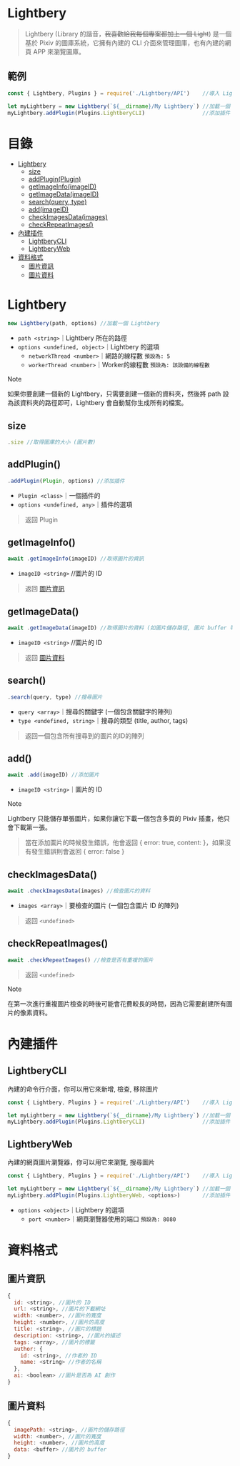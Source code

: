 # Lightbery
> Lightbery (Library 的諧音，~~我喜歡給我每個專案都加上一個 Light~~) 是一個基於 Pixiv 的圖庫系統，它擁有內建的 CLI 介面來管理圖庫，也有內建的網頁 APP 來瀏覽圖庫。

## 範例
```js
const { Lightbery, Plugins } = require('./Lightbery/API')    //導入 Lightbery 與 Plugins

let myLightbery = new Lightbery(`${__dirname}/My Lightbery`) //加載一個 Lightbery
myLightbery.addPlugin(Plugins.LightberyCLI)                  //添加插件 LightberyCLI (命令行介面)
```

# 目錄
* [Lightbery](#lightbery-1)
  * [size](#size)
  * [addPlugin(Plugin)](#addplugin)
  * [getImageInfo(imageID)](#getimageinfo)
  * [getImageData(imageID)](#getimagedata)
  * [search(query, type)](#search)
  * [add(imageID)](#add)
  * [checkImagesData(images)](#checkimagesdata)
  * [checkRepeatImages()](#checkrepeatimages)
* [內建插件](#內建插件)
   * [LightberyCLI](#lightberycli)
   * [LightberyWeb](#lightberyweb)
* [資料格式](#資料格式)
  * [圖片資訊](#圖片資訊)
  * [圖片資料](#圖片資料)

# Lightbery
```js
new Lightbery(path, options) //加載一個 Lightbery
```
* `path <string>`｜Lightbery 所在的路徑
* `options <undefined, object>`｜Lightbery 的選項
  * `networkThread <number>`｜網路的線程數 `預設為: 5`
  * `workerThread <number>`｜Worker的線程數 `預設為: 該設備的線程數`
  
> [!NOTE]
> 如果你要創建一個新的 Lightbery，只需要創建一個新的資料夾，然後將 path 設為該資料夾的路徑即可，Lightbery 會自動幫你生成所有的檔案。

## size
```js
.size //取得圖庫的大小 (圖片數)
```

## addPlugin()
```js
.addPlugin(Plugin, options) //添加插件        
```
* `Plugin <class>`｜一個插件的 <class>
* `options <undefined, any>`｜插件的選項

> 返回 Plugin

## getImageInfo()
```js
await .getImageInfo(imageID) //取得圖片的資訊
```
* `imageID <string>` //圖片的 ID

> 返回 [圖片資訊](#圖片資訊)

## getImageData()
```js
await .getImageData(imageID) //取得圖片的資料 (如圖片儲存路徑, 圖片 buffer 等)
```
* `imageID <string>` //圖片的 ID

> 返回 [圖片資料](#圖片資料)

## search()
```js
.search(query, type) //搜尋圖片
```
* `query <array>`｜搜尋的關鍵字 (一個包含關鍵字的陣列)
* `type <undefined, string>`｜搜尋的類型 (title, author, tags)

> 返回一個包含所有搜尋到的圖片的ID的陣列

## add()
```js
await .add(imageID) //添加圖片
```
* `imageID <string>`｜圖片的 ID

> [!NOTE]
> Lightbery 只能儲存單張圖片，如果你讓它下載一個包含多頁的 Pixiv 插畫，他只會下載第一張。

> 當在添加圖片的時候發生錯誤，他會返回 { error: true, content: <string> }，如果沒有發生錯誤則會返回 { error: false }

## checkImagesData()
```js
await .checkImagesData(images) //檢查圖片的資料
```
* `images <array>`｜要檢查的圖片 (一個包含圖片 ID 的陣列)

> 返回 `<undefined>`

## checkRepeatImages()
```js
await .checkRepeatImages() //檢查是否有重複的圖片
```

> 返回 `<undefined>`

> [!NOTE]
> 在第一次進行重複圖片檢查的時後可能會花費較長的時間，因為它需要創建所有圖片的像素資料。

# 內建插件

## LightberyCLI
內建的命令行介面，你可以用它來新增, 檢查, 移除圖片
```js
const { Lightbery, Plugins } = require('./Lightbery/API')    //導入 Lightbery 與 Plugins

let myLightbery = new Lightbery(`${__dirname}/My Lightbery`) //加載一個 Lightbery
myLightbery.addPlugin(Plugins.LightberyCLI)                  //添加插件 LightberyCLI (命令行介面)
```

## LightberyWeb
內建的網頁圖片瀏覽器，你可以用它來瀏覽, 搜尋圖片
```js
const { Lightbery, Plugins } = require('./Lightbery/API')    //導入 Lightbery 與 Plugins

let myLightbery = new Lightbery(`${__dirname}/My Lightbery`) //加載一個 Lightbery
myLightbery.addPlugin(Plugins.LightberyWeb, <options>)       //添加插件 LightberyWeb (網頁圖片瀏覽器)
```
* `options <object>`｜Lightbery 的選項
  * `port <number>`｜網頁瀏覽器使用的端口 `預設為: 8080`

# 資料格式

## 圖片資訊
```js
{
  id: <string>, //圖片的 ID
  url: <string>, //圖片的下載網址
  width: <number>, //圖片的寬度
  height: <number>, //圖片的高度
  title: <string>, //圖片的標題
  description: <string>, //圖片的描述
  tags: <array>, //圖片的標籤
  author: {
    id: <string>, //作者的 ID
    name: <string> //作者的名稱
  },
  ai: <boolean> //圖片是否為 AI 創作
}
```

## 圖片資料
```js
{
  imagePath: <string>, //圖片的儲存路徑
  width: <number>, //圖片的寬度
  height: <number>, //圖片的高度
  data: <buffer> //圖片的 buffer
}
```
